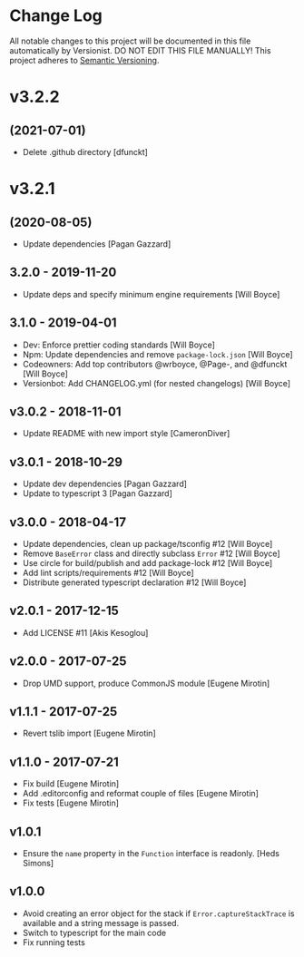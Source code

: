 # Change Log

All notable changes to this project will be documented in this file
automatically by Versionist. DO NOT EDIT THIS FILE MANUALLY!
This project adheres to [Semantic Versioning](http://semver.org/).

# v3.2.2
## (2021-07-01)

* Delete .github directory [dfunckt]

# v3.2.1
## (2020-08-05)

* Update dependencies [Pagan Gazzard]

## 3.2.0 - 2019-11-20

* Update deps and specify minimum engine requirements [Will Boyce]

## 3.1.0 - 2019-04-01

* Dev: Enforce prettier coding standards [Will Boyce]
* Npm: Update dependencies and remove `package-lock.json` [Will Boyce]
* Codeowners: Add top contributors @wrboyce, @Page-, and @dfunckt [Will Boyce]
* Versionbot: Add CHANGELOG.yml (for nested changelogs) [Will Boyce]

## v3.0.2 - 2018-11-01

* Update README with new import style [CameronDiver]

## v3.0.1 - 2018-10-29

* Update dev dependencies [Pagan Gazzard]
* Update to typescript 3 [Pagan Gazzard]

## v3.0.0 - 2018-04-17

* Update dependencies, clean up package/tsconfig #12 [Will Boyce]
* Remove `BaseError` class and  directly subclass `Error` #12 [Will Boyce]
* Use circle for build/publish and add package-lock #12 [Will Boyce]
* Add lint scripts/requirements #12 [Will Boyce]
* Distribute generated typescript declaration #12 [Will Boyce]

## v2.0.1 - 2017-12-15

* Add LICENSE #11 [Akis Kesoglou]

## v2.0.0 - 2017-07-25

* Drop UMD support, produce CommonJS module [Eugene Mirotin]

## v1.1.1 - 2017-07-25

* Revert tslib import [Eugene Mirotin]

## v1.1.0 - 2017-07-21

* Fix build [Eugene Mirotin]
* Add .editorconfig and reformat couple of files [Eugene Mirotin]
* Fix tests [Eugene Mirotin]

## v1.0.1

* Ensure the `name` property in the `Function` interface is readonly. [Heds Simons]

## v1.0.0

* Avoid creating an error object for the stack if `Error.captureStackTrace` is available and a string message is passed.
* Switch to typescript for the main code
* Fix running tests
